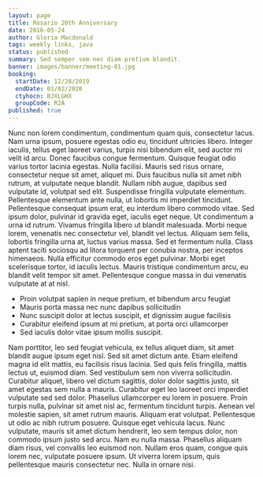 ```yaml
---
layout: page
title: Rosario 20th Anniversary
date: 2016-05-24
author: Gloria Macdonald
tags: weekly links, java
status: published
summary: Sed semper sem nec diam pretium blandit.
banner: images/banner/meeting-01.jpg
booking:
  startDate: 12/28/2019
  endDate: 01/02/2020
  ctyhocn: BJXLGHX
  groupCode: R2A
published: true
---
```

Nunc non lorem condimentum, condimentum quam quis, consectetur lacus. Nam urna ipsum, posuere egestas odio eu, tincidunt ultricies libero. Integer iaculis, tellus eget laoreet varius, turpis nisi bibendum elit, sed auctor mi velit id arcu. Donec faucibus congue fermentum. Quisque feugiat odio varius tortor lacinia egestas. Nulla facilisi. Mauris sed risus ornare, consectetur neque sit amet, aliquet mi. Duis faucibus nulla sit amet nibh rutrum, at vulputate neque blandit. Nullam nibh augue, dapibus sed vulputate id, volutpat sed elit. Suspendisse fringilla vulputate elementum. Pellentesque elementum ante nulla, ut lobortis mi imperdiet tincidunt. Pellentesque consequat ipsum erat, eu interdum libero commodo vitae. Sed ipsum dolor, pulvinar id gravida eget, iaculis eget neque. Ut condimentum a urna id rutrum. Vivamus fringilla libero ut blandit malesuada. Morbi neque lorem, venenatis nec consectetur vel, blandit vel lectus.
Aliquam sem felis, lobortis fringilla urna at, luctus varius massa. Sed et fermentum nulla. Class aptent taciti sociosqu ad litora torquent per conubia nostra, per inceptos himenaeos. Nulla efficitur commodo eros eget pulvinar. Morbi eget scelerisque tortor, id iaculis lectus. Mauris tristique condimentum arcu, eu blandit velit tempor sit amet. Pellentesque congue massa in dui venenatis vulputate at at nisl.

* Proin volutpat sapien in neque pretium, et bibendum arcu feugiat
* Mauris porta massa nec nunc dapibus sollicitudin
* Nunc suscipit dolor at lectus suscipit, et dignissim augue facilisis
* Curabitur eleifend ipsum at mi pretium, at porta orci ullamcorper
* Sed iaculis dolor vitae ipsum mollis suscipit.

Nam porttitor, leo sed feugiat vehicula, ex tellus aliquet diam, sit amet blandit augue ipsum eget nisl. Sed sit amet dictum ante. Etiam eleifend magna id elit mattis, eu facilisis risus lacinia. Sed quis felis fringilla, mattis lectus ut, euismod diam. Sed vestibulum sem non viverra sollicitudin. Curabitur aliquet, libero vel dictum sagittis, dolor dolor sagittis justo, sit amet egestas sem nulla a mauris. Curabitur eget leo laoreet orci imperdiet vulputate sed sed dolor. Phasellus ullamcorper eu lorem in posuere. Proin turpis nulla, pulvinar sit amet nisl ac, fermentum tincidunt turpis. Aenean vel molestie sapien, sit amet rutrum mauris. Aliquam erat volutpat.
Pellentesque ut odio ac nibh rutrum posuere. Quisque eget vehicula lacus. Nunc vulputate, mauris sit amet dictum hendrerit, leo sem tempus dolor, non commodo ipsum justo sed arcu. Nam eu nulla massa. Phasellus aliquam diam risus, vel convallis leo euismod non. Nullam eros quam, congue quis lorem nec, vulputate posuere ipsum. Ut viverra lorem ipsum, quis pellentesque mauris consectetur nec. Nulla in ornare nisi.
